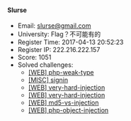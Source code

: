 #### Slurse  

* Email: slurse@gmail.com  
* University: Flag？不可能有的  
* Register Time: 2017-04-13 20:52:23  
* Register IP: 222.216.222.157  
* Score: 1051  
* Solved challenges: 
  * [[WEB] php-weak-type](https://github.com/SniperOJ/Challenges/blob/master/web/php-weak-type.json)  
  * [[MISC] signin](https://github.com/SniperOJ/Challenges/blob/master/web/signin.json)  
  * [[WEB] very-hard-injection](https://github.com/SniperOJ/Challenges/blob/master/web/very-hard-injection.json)  
  * [[WEB] very-hard-injection](https://github.com/SniperOJ/Challenges/blob/master/web/very-hard-injection.json)  
  * [[WEB] md5-vs-injection](https://github.com/SniperOJ/Challenges/blob/master/web/md5-vs-injection.json)  
  * [[WEB] php-object-injection](https://github.com/SniperOJ/Challenges/blob/master/web/php-object-injection.json)  
